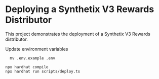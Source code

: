 # Deploying a Synthetix V3 Rewards Distributor

This project demonstrates the deployment of a Synthetix V3 Rewards distributor.

Update environment variables

```
  mv .env.example .env
```

```shell
npx hardhat compile
npx hardhat run scripts/deploy.ts
```
